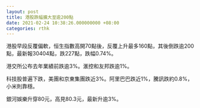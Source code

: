 ```yaml
---
layout: post
title: 港股跌幅擴大至逾200點
date: 2021-02-24 10:38:26.000000000 +08:00
categories: rthk
---
```


港股早段反覆偏軟，恒生指數高開70點後，反覆上升最多160點，其後倒跌逾200點，最新報30404點，跌227點，跌幅0.74%。

港交所公布去年業績前跌逾3%。滙控和友邦跌逾1%。

科技股普遍下跌，美團和京東集團跌近3%。阿里巴巴跌近1%，騰訊跌約0.8%，小米則靠穩。

銀河娛樂升穿80元，高見80.3元，最新升逾3%。
